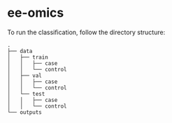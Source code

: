 # ee-omics

To run the classification, follow the directory structure:
```
.
├── data
│   ├── train
│   │   ├── case
│   │   └── control
│   ├── val
│   │   ├── case
│   │   └── control
│   └── test
│   │   ├── case
│   │   └── control
└── outputs
```
